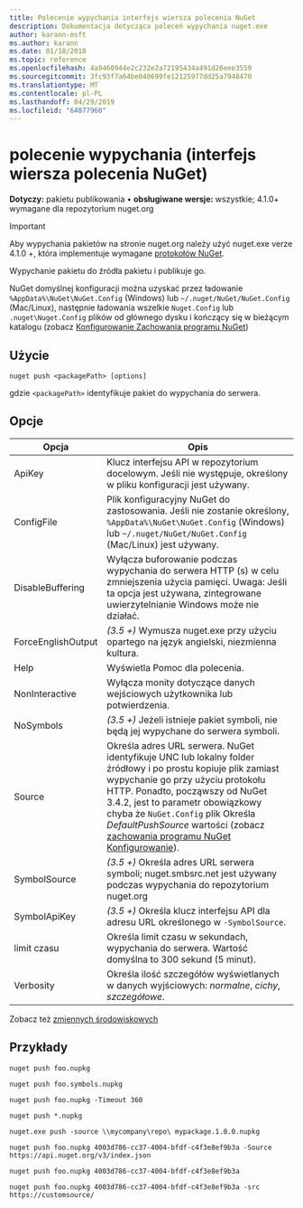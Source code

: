 ```yaml
---
title: Polecenie wypychania interfejs wiersza polecenia NuGet
description: Dokumentacja dotycząca poleceń wypychania nuget.exe
author: karann-msft
ms.author: karann
ms.date: 01/18/2018
ms.topic: reference
ms.openlocfilehash: 4a9460944e2c232e2a72195434a491d26eee3559
ms.sourcegitcommit: 3fc93f7a64be040699fe12125977dd25a7948470
ms.translationtype: MT
ms.contentlocale: pl-PL
ms.lasthandoff: 04/29/2019
ms.locfileid: "64877960"
---
```

# <a name="push-command-nuget-cli"></a>polecenie wypychania (interfejs wiersza polecenia NuGet)

**Dotyczy:** pakietu publikowania &bullet; **obsługiwane wersje:** wszystkie; 4.1.0+ wymagane dla repozytorium nuget.org

> [!Important]
> Aby wypychania pakietów na stronie nuget.org należy użyć nuget.exe verze 4.1.0 +, która implementuje wymagane [protokołów NuGet](../api/nuget-protocols.md).

Wypychanie pakietu do źródła pakietu i publikuje go.

NuGet domyślnej konfiguracji można uzyskać przez ładowanie `%AppData%\NuGet\NuGet.Config` (Windows) lub `~/.nuget/NuGet/NuGet.Config` (Mac/Linux), następnie ładowania wszelkie `Nuget.Config` lub `.nuget\Nuget.Config` plików od głównego dysku i kończący się w bieżącym katalogu (zobacz [Konfigurowanie Zachowania programu NuGet](../consume-packages/configuring-nuget-behavior.md))

## <a name="usage"></a>Użycie

```cli
nuget push <packagePath> [options]
```

gdzie `<packagePath>` identyfikuje pakiet do wypychania do serwera.

## <a name="options"></a>Opcje

| Opcja | Opis |
| --- | --- |
| ApiKey | Klucz interfejsu API w repozytorium docelowym. Jeśli nie występuje, określony w pliku konfiguracji jest używany. |
| ConfigFile | Plik konfiguracyjny NuGet do zastosowania. Jeśli nie zostanie określony, `%AppData%\NuGet\NuGet.Config` (Windows) lub `~/.nuget/NuGet/NuGet.Config` (Mac/Linux) jest używany.|
| DisableBuffering | Wyłącza buforowanie podczas wypychania do serwera HTTP (s) w celu zmniejszenia użycia pamięci. Uwaga: Jeśli ta opcja jest używana, zintegrowane uwierzytelnianie Windows może nie działać. |
| ForceEnglishOutput | *(3.5 +)* Wymusza nuget.exe przy użyciu opartego na język angielski, niezmienna kultura. |
| Help | Wyświetla Pomoc dla polecenia. |
| NonInteractive | Wyłącza monity dotyczące danych wejściowych użytkownika lub potwierdzenia. |
| NoSymbols | *(3.5 +)*  Jeżeli istnieje pakiet symboli, nie będą jej wypychane do serwera symboli. |
| Source | Określa adres URL serwera. NuGet identyfikuje UNC lub lokalny folder źródłowy i po prostu kopiuje plik zamiast wypychanie go przy użyciu protokołu HTTP.  Ponadto, począwszy od NuGet 3.4.2, jest to parametr obowiązkowy chyba że `NuGet.Config` plik Określa *DefaultPushSource* wartości (zobacz [zachowania programu NuGet Konfigurowanie](../consume-packages/configuring-nuget-behavior.md)). |
| SymbolSource | *(3.5 +)*  Określa adres URL serwera symboli; nuget.smbsrc.net jest używany podczas wypychania do repozytorium nuget.org |
| SymbolApiKey | *(3.5 +)*  Określa klucz interfejsu API dla adresu URL określonego w `-SymbolSource`. |
| limit czasu | Określa limit czasu w sekundach, wypychania do serwera. Wartość domyślna to 300 sekund (5 minut). |
| Verbosity | Określa ilość szczegółów wyświetlanych w danych wyjściowych: *normalne*, *cichy*, *szczegółowe*. |

Zobacz też [zmiennych środowiskowych](cli-ref-environment-variables.md)

## <a name="examples"></a>Przykłady

```cli
nuget push foo.nupkg

nuget push foo.symbols.nupkg

nuget push foo.nupkg -Timeout 360

nuget push *.nupkg

nuget.exe push -source \\mycompany\repo\ mypackage.1.0.0.nupkg

nuget push foo.nupkg 4003d786-cc37-4004-bfdf-c4f3e8ef9b3a -Source https://api.nuget.org/v3/index.json

nuget push foo.nupkg 4003d786-cc37-4004-bfdf-c4f3e8ef9b3a

nuget push foo.nupkg 4003d786-cc37-4004-bfdf-c4f3e8ef9b3a -src https://customsource/
```
